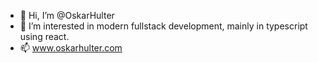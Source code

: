 - 👋 Hi, I’m @OskarHulter
- 👀 I’m interested in modern fullstack development, mainly in typescript using react.
- 📫 www.oskarhulter.com

<!---
OskarHulter/OskarHulter is a ✨ special ✨ repository because its `README.md` (this file) appears on your GitHub profile.
You can click the Preview link to take a look at your changes.
--->
